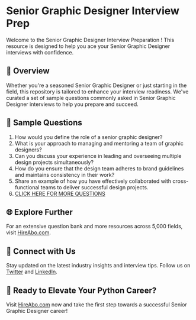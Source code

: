 # Senior Graphic Designer Interview Prep

Welcome to the Senior Graphic Designer Interview Preparation ! This resource is designed to help you ace your Senior Graphic Designer interviews with confidence.

## 🚀 Overview

Whether you're a seasoned Senior Graphic Designer or just starting in the field, this repository is tailored to enhance your interview readiness. We've curated a set of sample questions commonly asked in Senior Graphic Designer interviews to help you prepare and succeed.

## 📝 Sample Questions

1. How would you define the role of a senior graphic designer?
2. What is your approach to managing and mentoring a team of graphic designers?
3. Can you discuss your experience in leading and overseeing multiple design projects simultaneously?
4. How do you ensure that the design team adheres to brand guidelines and maintains consistency in their work?
5. Share an example of how you have effectively collaborated with cross-functional teams to deliver successful design projects.
6. [CLICK HERE FOR MORE QUESTIONS](https://hireabo.com/job/6_0_1/Senior%20Graphic%20Designer)

## 🌐 Explore Further

For an extensive question bank and more resources across 5,000 fields, visit [HireAbo.com](https://www.hireabo.com).

## 📱 Connect with Us

Stay updated on the latest industry insights and interview tips. Follow us on [Twitter](https://twitter.com/hireabo) and [LinkedIn](https://www.linkedin.com/in/hire-abo-3609972a8/).

## 🚀 Ready to Elevate Your Python Career?

Visit [HireAbo.com](https://www.hireabo.com) now and take the first step towards a successful Senior Graphic Designer career!